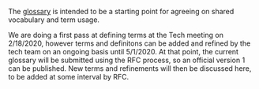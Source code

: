 The [glossary](./glossary.md) is intended to be a starting point for agreeing on shared vocabulary and term usage.

We are doing a first pass at defining terms at the Tech meeting on 2/18/2020, however terms and definitons can be added and refined by the tech team on an ongoing basis until 5/1/2020. At that point, the current glossary will be submitted using the RFC process, so an official version 1 can be published. New terms and refinements will then be discussed here, to be added at some interval by RFC.
